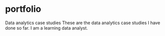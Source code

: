 # portfolio
Data analytics case studies
These are the data analytics case studies I have done so far.
I am a learning data analyst.
